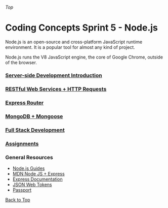 ###### Top
# Coding Concepts Sprint 5 - Node.js
Node.js is an open-source and cross-platform JavaScript runtime environment. It is a popular tool for almost any kind of project.

Node.js runs the V8 JavaScript engine, the core of Google Chrome, outside of the browser. 

### [Server-side Development Introduction](node_intro.md)
### [RESTful Web Services + HTTP Requests](restful_web.md)
### [Express Router](express_router.md)
### [MongoDB + Mongoose](mongo_mongoose_intro.md)
### [Full Stack Development](fullstack.md)
### [Assignments](assignment.md)

### General Resources 
- [Node.js Guides](https://nodejs.org/en/docs/guides/)
- [MDN Node JS + Express](https://developer.mozilla.org/en-US/docs/Learn/Server-side/Express_Nodejs)
- [Express Documentation](https://expressjs.com/en/guide/routing.html)
- [JSON Web Tokens](https://jwt.io/)
- [Passport](http://www.passportjs.org/packages/passport-jwt/)

[Back to Top](#Top)
